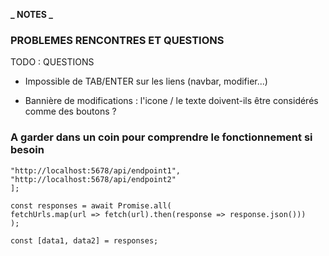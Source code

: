 **_ NOTES _**

### PROBLEMES RENCONTRES ET QUESTIONS

TODO : QUESTIONS

- Impossible de TAB/ENTER sur les liens (navbar, modifier...)

- Bannière de modifications : l'icone / le texte doivent-ils être considérés comme des boutons ?

### A garder dans un coin pour comprendre le fonctionnement si besoin

```const fetchUrls = [
"http://localhost:5678/api/endpoint1",
"http://localhost:5678/api/endpoint2"
];

const responses = await Promise.all(
fetchUrls.map(url => fetch(url).then(response => response.json()))
);

const [data1, data2] = responses;
```
